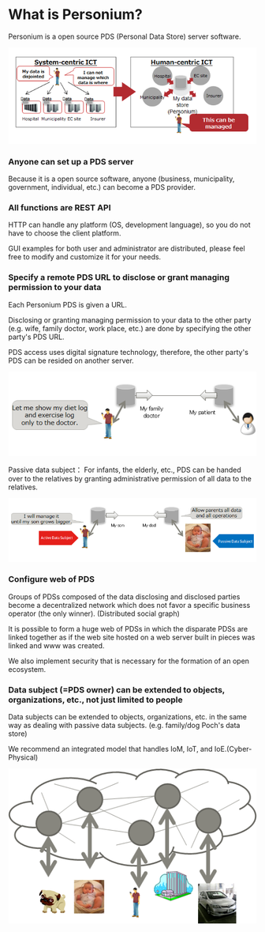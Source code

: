 # What is Personium?  

Personium is a open source PDS (Personal Data Store) server software.  

![What is Personium?](image/Personium.png "What is Personium?")  

### Anyone can set up a PDS server  

Because it is a open source software, anyone (business, municipality, government, individual, etc.) can become a PDS provider.  

### All functions are REST API  

HTTP can handle any platform (OS, development language), so you do not have to choose the client platform.  

GUI examples for both user and administrator are distributed, please feel free to modify and customize it for your needs.  

### Specify a remote PDS URL to disclose or grant managing permission to your data  

Each Personium PDS is given a URL.  

Disclosing or granting managing permission to your data to the other party (e.g. wife, family doctor, work place, etc.) are done by specifying the other party's PDS URL.  

PDS access uses digital signature technology, therefore, the other party's PDS can be resided on another server.  

![data disclosure/sharing setting](image/DisclosureData.png "data disclosure/sharing setting")

Passive data subject： For infants, the elderly, etc., PDS can be handed over to the relatives by granting administrative permission of all data to the relatives.  

![passive data subject](image/PassiveDataSubject.png "passive data subject")

### Configure web of PDS  
Groups of PDSs composed of the data disclosing and disclosed parties become a decentralized network which does not favor a specific business operator (the only winner). (Distributed social graph)

It is possible to form a huge web of PDSs in which the disparate PDSs are linked together as if the web site hosted on a web server built in pieces was linked and www was created.

We also implement security that is necessary for the formation of an open ecosystem.

### Data subject (=PDS owner) can be extended to objects, organizations, etc., not just limited to people  
Data subjects can be extended to objects, organizations, etc. in the same way as dealing with passive data subjects. (e.g. family/dog Poch's data store)

We recommend an integrated model that handles IoM, IoT, and IoE.(Cyber-Physical)

![Enhancement of data subject](image/ExpansionDataSubject.png "Enhancement of data subject")
